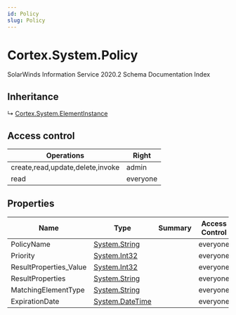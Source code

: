 ```yaml
---
id: Policy
slug: Policy
---
```


# Cortex.System.Policy

SolarWinds Information Service 2020.2 Schema Documentation Index

## Inheritance

↳ [Cortex.System.ElementInstance](./../Cortex.System/ElementInstance)

## Access control

| Operations | Right |
| ------ | ------ |
| create,read,update,delete,invoke | admin |
| read | everyone |

## Properties

| Name | Type | Summary | Access Control |
| ------ | ------ | ------ | ------ |
| PolicyName | [System.String](https://docs.microsoft.com/en-us/dotnet/api/system.string) |  | everyone |
| Priority | [System.Int32](https://docs.microsoft.com/en-us/dotnet/api/system.int32) |  | everyone |
| ResultProperties_Value | [System.Int32](https://docs.microsoft.com/en-us/dotnet/api/system.int32) |  | everyone |
| ResultProperties | [System.String](https://docs.microsoft.com/en-us/dotnet/api/system.string) |  | everyone |
| MatchingElementType | [System.String](https://docs.microsoft.com/en-us/dotnet/api/system.string) |  | everyone |
| ExpirationDate | [System.DateTime](https://docs.microsoft.com/en-us/dotnet/api/system.datetime) |  | everyone |

